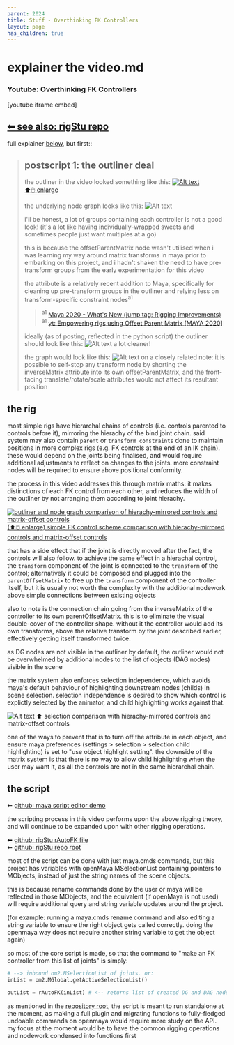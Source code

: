 ```yaml
---
parent: 2024
title: Stuff - Overthinking FK Controllers
layout: page
has_children: true
---
```


# explainer the video.md
### Youtube: Overthinking FK Controllers

[youtube iframe embed]

## [⬅ see also: rigStu repo](https://github.com/STUAAAAAAAAAART/rigStu)

full explainer [below](#the-rig), but first::

> ## postscript 1: the outliner deal
> the outliner in the video looked something like this:
> [![Alt text](img/yt0001_001_initialOutliner.png)<br/>⬆🖱️ enlarge](img/yt0001_001_initialOutliner.png)
> 
> the underlying node graph looks like this:
> ![Alt text](img/yt0001_002_initialNodeNet.png)
> 
> i'll be honest, a lot of groups containing each controller is not a good look! (it's a lot like having individually-wrapped sweets and sometimes people just want multiples at a go) 
>
> this is because the offsetParentMatrix node wasn't utilised when i was learning my way around matrix transforms in maya prior to embarking on this project, and i hadn't shaken the need to have pre-transform groups from the early experimentation for this video
> 
> the attribute is a relatively recent addition to Maya, specifically for cleaning up pre-transform groups in the outliner and relying less on transform-specific constraint nodes<sup>a1</sup>
> 
> > <sup>a1</sup> [Maya 2020 - What's New (jump tag: Rigging Improvements)](https://help.autodesk.com/view/MAYAUL/2020/ENU/?guid=GUID-AEFFDE75-1F81-4E38-B1D9-9E4C4D23939C#GUID-AEFFDE75-1F81-4E38-B1D9-9E4C4D23939C__SECTION_828DC6F0D7C34254BAFD8932AC2AE278) <br/>
> > <sup>a1</sup> [yt: Empowering rigs using Offset Parent Matrix [MAYA 2020]](https://www.youtube.com/watch?v=JOYMV-bQdlM)
> 
> ideally (as of posting, reflected in the python script) the outliner should look like this:
> ![Alt text](img/yt0001_003_correctOutliner.png)
> a lot cleaner!
>
> the graph would look like this:
> ![Alt text](img/yt0001_004_correctNodeNet.png)
> on a closely related note: it is possible to self-stop any transform node by shorting the inverseMatrix attribute into its own offsetParentMatrix, and the front-facing translate/rotate/scale attributes would not affect its resultant position 
> 

## the rig

most simple rigs have hierarchal chains of controls (i.e. controls parented to controls before it), mirroring the hierachy of the bind joint chain. said system may also contain `parent` or `transform constraints` done to maintain positions in more complex rigs (e.g. FK controls at the end of an IK chain). these would depend on the joints being finalised, and would require additional adjustments to reflect on changes to the joints. more constraint nodes will be required to ensure above positional conformity.

the process in this video addresses this through matrix maths: it makes distinctions of each FK control from each other, and reduces the width of the outliner by not arranging them according to joint hierachy.

[![outliner and node graph comparison of hierachy-mirrored controls and matrix-offset controls](img/yt0001_011_controlComparison.png)<br/>(⬆🖱️ enlarge) simple FK control scheme comparison with hierachy-mirrored controls and matrix-offset controls](img/yt0001_011_controlComparison.png)

that has a side effect that if the joint is directly moved after the fact, the controls will also follow. to achieve the same effect in a hierachal control, the `transform` component of the joint is connected to the `transform` of the control; alternatively it could be composed and plugged into the `parentOffsetMatrix` to free up the `transform` component of the controller itself, but it is usually not worth the complexity with the additional nodework above simple connections between existing objects

also to note is the connection chain going from the inverseMatrix of the controller to its own parentOffsetMatrix. this is to eliminate the visual double-cover of the controller shape. without it the controller would add its own transforms, above the relative transform by the joint described earlier, effectively getting itself transformed twice.

as DG nodes are not visible in the outliner by default, the outliner would not be overwhelmed by additional nodes to the list of objects (DAG nodes) visible in the scene

the matrix system also enforces selection independence, which avoids maya's default behaviour of highlighting downstream nodes (childs) in scene selection. selection independence is desired to show which control is explictly selected by the animator, and child highlighting works against that.

![Alt text](img/yt0001_012_selectionComparison.png)
⬆ selection comparison with hierachy-mirrored controls and matrix-offset controls

one of the ways to prevent that is to turn off the attribute in each object, and ensure maya preferences (settings > selection > selection child highlighting) is set to "use object highlight setting". the downside of the matrix system is that there is no way to allow child highlighting when the user may want it, as all the controls are not in the same hierarchal chain.

## the script

⬅ [github: maya script editor demo](landing_YT0001_autoFKdemo.md)

the scripting process in this video performs upon the above rigging theory, and will continue to be expanded upon with other rigging operations.

⬅ [github: rigStu rAutoFK file](https://github.com/STUAAAAAAAAAART/rigStu/devPython/rAutoFK.py) <br/>
⬅ [github: rigStu repo root](https://github.com/STUAAAAAAAAAART/rigStu)

most of the script can be done with just maya.cmds commands, but this project has variables with openMaya MSelectionList containing pointers to MObjects, instead of just the string names of the scene objects.

this is because rename commands done by the user or maya will be reflected in those MObjects, and the equivalent (if openMaya is not used) will require additional query and string variable updates around the project.

(for example: running a maya.cmds rename command and also editing a string variable to ensure the right object gets called correctly. doing the openmaya way does not require another string variable to get the object again)

so most of the core script is made, so that the command to "make an FK controller from this list of joints" is simply:

```py
# --> inbound om2.MSelectionList of joints. or:
inList = om2.MGlobal.getActiveSelectionList()

outList = rAutoFK(inList) # <-- returns list of created DG and DAG nodes
```

as mentioned in the [repository root](https://github.com/STUAAAAAAAAAART/rigStu), the script is meant to run standalone at the moment, as making a full plugin and migrating functions to fully-fledged undoable commands on openmaya would require more study on the API. my focus at the moment would be to have the common rigging operations and nodework condensed into functions first